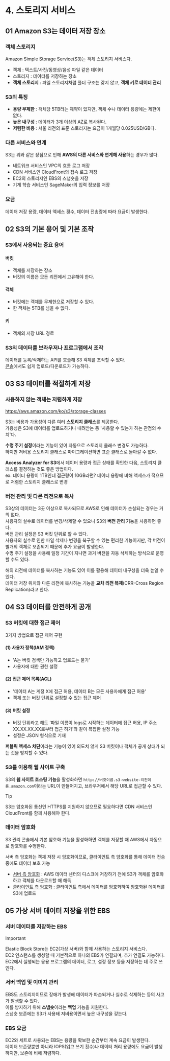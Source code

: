 # 4. 스토리지 서비스

## 01 Amazon S3는 데이터 저장 장소

### 객체 스토리지

Amazon Simple Storage Service(S3)는 객체 스토리지 서비스다.

- 객체 : 텍스트/사진/동영상/음성 파일 같은 데이터
- 스토리지 : 데이터를 저장하는 장소
- **객체 스토리지** : 파일 스토리지처럼 폴더 구조는 갖지 않고, **객체 키로 데이터 관리**

### S3의 특징

- **용량 무제한** : 객체당 5TB라는 제약이 있지만, 객체 수나 데이터 용량에는 제한이 없다.
- **높은 내구성** : 데이터가 3개 이상의 AZ로 복사된다.
- **저렴한 비용** : 서울 리전의 표준 스토리지는 요금이 1개월당 0.025USD/GB다.

### 다른 서비스와 연계

S3는 위와 같은 장점으로 인해 **AWS의 다른 서비스와 연계해 사용**하는 경우가 많다.

- 네트워크 서비스인 VPC의 흐름 로그 저장
- CDN 서비스인 CloudFront의 접속 로그 저장
- EC2의 스토리지인 EBS의 스냅숏을 저장
- 기계 학습 서비스인 SageMaker의 입력 정보를 저장

### 요금

데이터 저장 용량, 데이터 액세스 횟수, 데이터 전송량에 따라 요금이 발생한다.

## 02 S3의 기본 용어 및 기본 조작

### S3에서 사용되는 중요 용어

#### 버킷

- 객체를 저장하는 장소
- 버킷의 이름은 모든 리전에서 고유해야 한다.

#### 객체

- 버킷에는 객체를 무제한으로 저장할 수 있다.
- 한 객체는 5TB를 넘을 수 없다.

#### 키

- 객체의 저장 URL 경로

### S3의 데이터를 브라우저나 프로그램에서 조작

데이터를 등록/삭제하는 API를 호출해 S3 객체를 조작할 수 있다.  
[콘솔](https://console.aws.amazon.com/s3)에서도 쉽게 업로드/다운로드가 가능하다.

## 03 S3 데이터를 적절하게 저장

### 사용하지 않는 객체는 저렴하게 저장

https://aws.amazon.com/ko/s3/storage-classes

S3는 비용과 가용성이 다른 여러 **스토리지 클래스**를 제공한다.  
가용성은 S3에 데이터를 업로드하거나 내려받는 등 '사용할 수 있는가 하는 관점의 수치'다.

**수명 주기 설정**이라는 기능이 있어 자동으로 스토리지 클래스 변경도 가능하다.  
하지만 저비용 스토리지 클래스로 마이그레이션하면 표준 클래스로 돌아갈 수 없다.

**Access Analyzer for S3**에서 데이터 용량과 접근 상태를 확인한 다음, 스토리지 클래스를 결정하는 것도 좋은 방법이다.  
ex. 데이터 용량이 1TB인데 접근량이 10GB라면? 데이터 용량에 비해 액세스가 적으므로 저렴한 스토리지 클래스로 변경

### 버전 관리 및 다른 리전으로 복사

S3상의 데이터는 3곳 이상으로 복사되므로 AWS로 인해 데이터가 손실되는 경우는 거의 없다.  
사용자의 실수로 데이터를 변경/삭제할 수 있으니 S3의 **버전 관리 기능**을 사용하면 좋다.  
버전 관리 설정은 S3 버킷 단위로 할 수 있다.  
사용자의 실수로 인한 파일 삭제나 변경을 복구할 수 있는 편리한 기능이지만, 각 버전이 별개의 객체로 보존되기 때문에 추가 요금이 발생한다.  
수명 주기 설정을 사용해 일정 기간이 지나면 과거 버전을 자동 삭제하는 방식으로 운영할 수도 있다.

해외 리전에 데이터를 복사하는 기능도 있어 이를 활용해 데이터 내구성을 더욱 높일 수 있다.  
데이터 저장 위치와 다른 리전에 복사하는 기능을 **교차 리전 복제**(CRR-Cross Region Replication)라고 한다.

## 04 S3 데이터를 안전하게 공개

### S3 버킷에 대한 접근 제어

3가지 방법으로 접근 제어 구현

#### (1) 사용자 정책(IAM 정책)

- 'A는 버킷 검색만 가능하고 업로드는 불가'
- 사용자에 대한 권한 설정

#### (2) 접근 제어 목록(ACL)

- '데이터 A는 계정 X에 접근 허용, 데이터 B는 모든 사용자에게 접근 허용'
- 객체 또는 버킷 단위로 설정할 수 있는 접근 제어

#### (3) 버킷 설정

- 버킷 단위라고 해도 '파일 이름이 logs로 시작하는 데이터에 접근 허용, IP 주소 XX.XX.XX.XX로부터 접근 허가'와 같이 복잡한 설정 가능
- 설정은 JSON 형식으로 기재

**퍼블릭 액세스 차단**이라는 기능이 있어 의도치 않게 S3 버킷이나 객체가 공개 상태가 되는 것을 방지할 수 있다.

### S3를 이용해 웹 사이트 구축

S3의 **웹 사이트 호스팅 기능**을 활성화하면 `http://버킷이름.s3-website-리전이름.amazon.com`이라는 URL이 만들어지고, 브라우저에서 해당 URL로 접근할 수 있다.

> [!TIP]
> S3는 암호화된 통신인 HTTPS를 지원하지 않으므로 필요하다면 CDN 서비스인 CloudFront를 함께 사용해야 한다.

### 데이터 암호화

S3 관리 콘솔에서 기본 암호화 기능을 활성화하면 객체를 저장할 때 AWS에서 자동으로 암호화를 수행한다.

서버 측 암호화는 객체 저장 시 암호화이므로, 클라이언트 측 암호화를 통해 데이터 전송 중에도 데이터 보호 가능

- [서버 측 암호화](https://docs.aws.amazon.com/ko_kr/AmazonS3/latest/userguide/serv-side-encryption.html) : AWS 데이터 센터의 디스크에 저장하기 전에 S3가 객체를 암호화하고 객체를 다운로드할 때 해독
- [클라이언트 측 암호화](https://docs.aws.amazon.com/ko_kr/AmazonS3/latest/userguide/UsingClientSideEncryption.html) : 클라이언트 측에서 데이터를 암호화하여 암호화된 데이터를 S3에 업로드

## 05 가상 서버 데이터 저장을 위한 EBS

### 서버 데이터를 저장하는 EBS

> [!IMPORTANT]
> Elastic Block Store는 EC2(가상 서버)와 함께 사용하는 스토리지 서비스다.  
> EC2 인스턴스를 생성할 때 기본적으로 하나의 EBS가 연결되며, 추가 연결도 가능하다.  
> EC2에서 실행되는 응용 프로그램의 데이터, 로그, 설정 정보 등을 저장하는 데 주로 쓰인다.

### 서버 백업 및 이미지 관리

EBS도 스토리지이므로 장애가 발생해 데이터가 파손되거나 실수로 삭제하는 등의 사고가 발생할 수 있다.  
이를 방지하기 위해 **스냅숏**이라는 **백업** 기능을 지원한다.  
스냅숏 보존에는 S3가 사용돼 저비용이면서 높은 내구성을 갖는다.

### EBS 요금

EC2와 세트로 사용되는 EBS는 용량을 확보한 순간부터 계속 요금이 발생한다.  
데이터 보존량뿐만 아니라 IOPS(읽고 쓰기 횟수)나 데이터 처리 용량에도 요금이 발생하지만, 보존에 비해 저렴하다.
